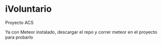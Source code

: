 # iVoluntario
Proyecto ACS

Ya con Meteor instalado, descargar el repo y correr meteor en el proyecto para probarlo
